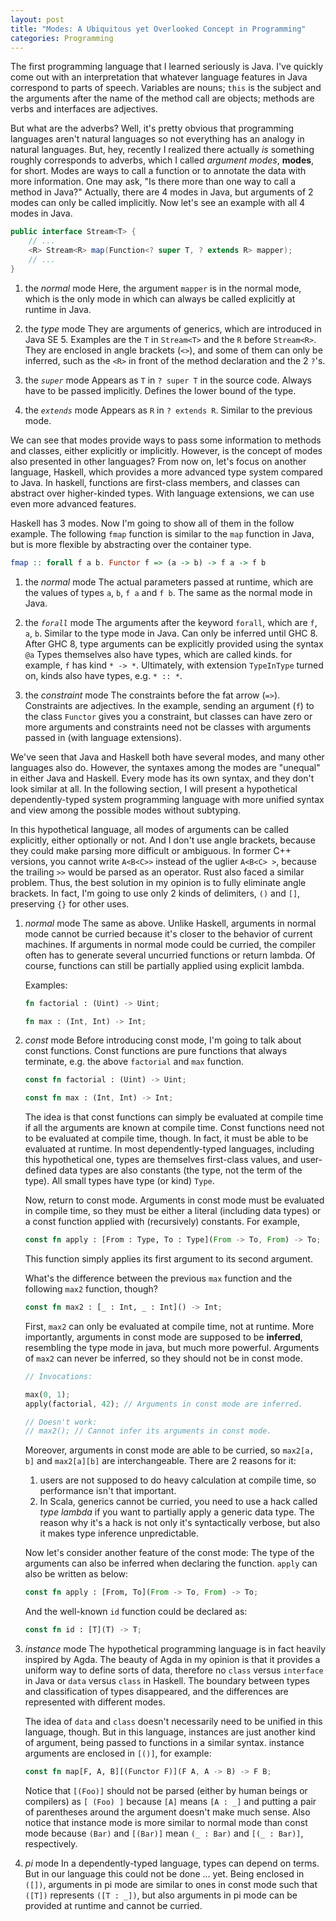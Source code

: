 ```yaml
---
layout: post
title: "Modes: A Ubiquitous yet Overlooked Concept in Programming"
categories: Programming
---
```


The first programming language that I learned seriously is Java.
I've quickly come out with an interpretation that whatever language features in Java correspond to parts of speech.
Variables are nouns;
`this` is the subject and the arguments after the name of the method call are objects;
methods are verbs and interfaces are adjectives.

But what are the adverbs?
Well, it's pretty obvious that programming languages aren't natural languages so not everything has an analogy in natural languages.
But, hey, recently I realized there actually *is* something roughly corresponds to adverbs, which I called *argument modes*, **modes**, for short.
Modes are ways to call a function or to annotate the data with more information.
One may ask, "Is there more than one way to call a method in Java?"
Actually, there are 4 modes in Java, but arguments of 2 modes can only be called implicitly.
Now let's see an example with all 4 modes in Java.

```java
public interface Stream<T> {
    // ...
    <R> Stream<R> map(Function<? super T, ? extends R> mapper);
    // ...
}
```

1. the *normal* mode
   Here, the argument `mapper` is in the normal mode, which is the only mode in which can always be called explicitly at runtime in Java.

2. the *type* mode
   They are arguments of generics, which are introduced in Java SE 5.
   Examples are the `T` in `Stream<T>` and the `R` before `Stream<R>`.
   They are enclosed in angle brackets (`<>`),
   and some of them can only be inferred,
   such as the `<R>` in front of the method declaration and the 2 `?`'s.

3. the *`super`* mode
   Appears as `T` in `? super T` in the source code.
   Always have to be passed implicitly.
   Defines the lower bound of the type.

4. the *`extends`* mode
   Appears as `R` in `? extends R`.
   Similar to the previous mode.

We can see that modes provide ways to pass some information to methods and classes, either explicitly or implicitly.
However, is the concept of modes also presented in other languages?
From now on, let's focus on another language, Haskell,
which provides a more advanced type system compared to Java.
In haskell, functions are first-class members, and classes can abstract over higher-kinded types.
With language extensions, we can use even more advanced features.

Haskell has 3 modes.
Now I'm going to show all of them in the follow example.
The following `fmap` function is similar to the `map` function in Java, but is more flexible by abstracting over the container type.

```haskell
fmap :: forall f a b. Functor f => (a -> b) -> f a -> f b
```

1. the *normal* mode
   The actual parameters passed at runtime, which are the values of types `a`, `b`, `f a` and `f b`.
   The same as the normal mode in Java.

2. the *`forall`* mode
   The arguments after the keyword `forall`, which are `f`, `a`, `b`.
   Similar to the type mode in Java.
   Can only be inferred until GHC 8.
   After GHC 8, type arguments can be explicitly provided using the syntax `@a`
   Types themselves also have types, which are called kinds.
   for example, `f` has kind `* -> *`.
   Ultimately, with extension `TypeInType` turned on,
   kinds also have types, e.g. `* :: *`.

3. the *constraint* mode
   The constraints before the fat arrow (`=>`).
   Constraints are adjectives.
   In the example, sending an argument (`f`) to the class `Functor` gives you a constraint, but classes can have zero or more arguments and constraints need not be classes with arguments passed in (with language extensions).

We've seen that Java and Haskell both have several modes, and many other languages also do.
However, the syntaxes among the modes are "unequal" in either Java and Haskell.
Every mode has its own syntax, and they don't look similar at all.
In the following section, I will present a hypothetical dependently-typed system programming language with more unified syntax and view among the possible modes without subtyping.

In this hypothetical language, all modes of arguments can be called explicitly, either optionally or not.
And I don't use angle brackets, because they could make parsing more difficult or ambiguous.
In former C++ versions, you cannot write `A<B<C>>` instead of the uglier `A<B<C> >`, because the trailing `>>` would be parsed as an operator.
Rust also faced a similar problem.
Thus, the best solution in my opinion is to fully eliminate angle brackets.
In fact, I'm going to use only 2 kinds of delimiters, `()` and `[]`, preserving `{}` for other uses.

1. *normal* mode
   The same as above.
   Unlike Haskell, arguments in normal mode cannot be curried because it's closer to the behavior of current machines.
   If arguments in normal mode could be curried, the compiler often has to generate several uncurried functions or return lambda.
   Of course, functions can still be partially applied using explicit lambda.

   Examples:

   ```rust
   fn factorial : (Uint) -> Uint;

   fn max : (Int, Int) -> Int;
   ```

2. *const* mode
   Before introducing const mode, I'm going to talk about const functions.
   Const functions are pure functions that always terminate, e.g. the above `factorial` and `max` function.

   ```rust
   const fn factorial : (Uint) -> Uint;

   const fn max : (Int, Int) -> Int;
   ```

   The idea is that const functions can simply be evaluated at compile time if all the arguments are known at compile time.
   Const functions need not to be evaluated at compile time, though.
   In fact, it must be able to be evaluated at runtime.
   In most dependently-typed languages, including this hypothetical one, types are themselves first-class values, and user-defined data types are also constants (the type, not the term of the type).
   All small types have type (or kind) `Type`.

   Now, return to const mode.
   Arguments in const mode must be evaluated in compile time, so they must be either a literal (including data types) or a const function applied with (recursively) constants.
   For example,

   ```rust
   const fn apply : [From : Type, To : Type](From -> To, From) -> To;
   ```

   This function simply applies its first argument to its second argument.

   What's the difference between the previous `max` function and the following `max2` function, though?

   ```rust
   const fn max2 : [_ : Int, _ : Int]() -> Int;
   ```

   First, `max2` can only be evaluated at compile time, not at runtime.
   More importantly, arguments in const mode are supposed to be **inferred**, resembling the type mode in java, but much more powerful.
   Arguments of `max2` can never be inferred, so they should not be in const mode.

   ```rust
   // Invocations:

   max(0, 1);
   apply(factorial, 42); // Arguments in const mode are inferred.

   // Doesn't work:
   // max2(); // Cannot infer its arguments in const mode.
   ```

   Moreover, arguments in const mode are able to be curried, so `max2[a, b]` and `max2[a][b]` are interchangeable.
   There are 2 reasons for it:
   1. users are not supposed to do heavy calculation at compile time, so performance isn't that important.
   2. In Scala, generics cannot be curried, you need to use a hack called *type lambda* if you want to partially           apply a generic data type.
      The reason why it's a hack is not only it's syntactically verbose, but also it makes type inference unpredictable.

   Now let's consider another feature of the const mode:
   The type of the arguments can also be inferred when declaring the function.
   `apply` can also be written as below:

   ```rust
   const fn apply : [From, To](From -> To, From) -> To;
   ```

   And the well-known `id` function could be declared as:

   ```rust
   const fn id : [T](T) -> T;
   ```

3. *instance* mode
   The hypothetical programming language is in fact heavily inspired by Agda.
   The beauty of Agda in my opinion is that it provides a uniform way to define sorts of data, therefore no `class` versus `interface` in Java or `data` versus `class` in Haskell.
   The boundary between types and classification of types disappeared, and the differences are represented with different modes.

   The idea of `data` and `class` doesn't necessarily need to be unified in this language, though.
   But in this language, instances are just another kind of argument, being passed to functions in a similar syntax.
   instance arguments are enclosed in `[()]`, for example:

   ```rust
   const fn map[F, A, B][(Functor F)](F A, A -> B) -> F B;
   ```

   Notice that `[(Foo)]` should not be parsed (either by human beings or compilers) as `[ (Foo) ]` because `[A]` means `[A : _]` and putting a pair of parentheses around the argument doesn't make much sense.
   Also notice that instance mode is more similar to normal mode than const mode because `(Bar)` and `[(Bar)]` mean `(_ : Bar)` and `[(_ : Bar)]`, respectively.

4. *pi* mode
   In a dependently-typed language, types can depend on terms.
   But in our language this could not be done ... yet.
   Being enclosed in `([])`, arguments in pi mode are similar to ones in const mode such that `([T])` represents `([T : _])`, but also arguments in pi mode can be provided at runtime and cannot be curried.
